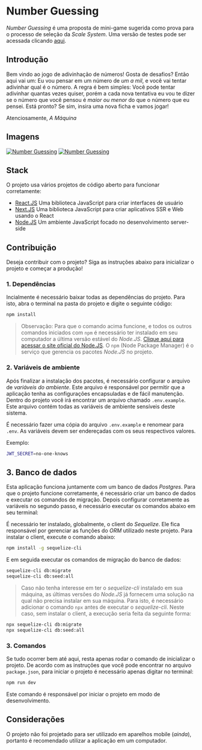 # Number Guessing

*Number Guessing* é uma proposta de mini-game sugerida como prova para o processo de seleção da *Scale System*. Uma versão de testes pode ser acessada clicando [aqui](https://nextjs-guessing-number.herokuapp.com/).

## Introdução

Bem vindo ao jogo de adivinhação de números! Gosta de desafios? Então aqui vai um: Eu vou pensar em um número de *um a mil*, e você vai tentar adivinhar qual é o número. A regra é bem simples: Você pode tentar adivinhar quantas vezes quiser, porém a cada nova tentativa eu vou te dizer se o número que você pensou é *maior ou menor* do que o número que eu pensei. Está pronto? Se sim, insira uma nova ficha e vamos jogar!

Atenciosamente,
*A Máquina*

## Imagens
[![Number Guessing](https://imgur.com/6XIKMd6.png)](https://imgur.com/a/KNTa5Rq)
[![Number Guessing](https://i.imgur.com/FJ1pRTD.png)](https://imgur.com/a/KNTa5Rq)

## Stack

O projeto usa vários projetos de código aberto para funcionar corretamente:

* [React.JS](https://reactjs.org/) Uma biblioteca JavaScript para criar interfaces de usuário
* [Next.JS](https://nextjs.org/) Uma biblioteca JavaScript para criar aplicativos SSR e Web usando o React
* [Node.JS](https://nodejs.org/) Um ambiente JavaScript focado no desenvolvimento server-side

## Contribuição

Deseja contribuir com o projeto? Siga as instruções abaixo para inicializar o projeto e começar a produção!

### 1. Dependências

Incialmente é necessário baixar todas as dependências do projeto. Para isto, abra o terminal na pasta do projeto e digite o seguinte código:

```sh
npm install
```

> Observação: Para que o comando acima funcione, e todos os outros comandos iniciados com `npm` é necessário ter instalado em seu computador a última versão estável do *Node.JS*. [Clique aqui para acessar o site oficial do Node.JS](https://nodejs.org/). O `npm` (Node Package Manager) é o serviço que gerencia os pacotes *Node.JS* no projeto.

### 2. Variáveis de ambiente

Após finalizar a instalação dos pacotes, é necessário configurar o arquivo de *variáveis do ambiente*. Este arquivo é responsável por permitir que a aplicação tenha as configurações encapsuladas e de fácil manutenção. Dentro do projeto você irá encontrar um arquivo chamado `.env.example`. Este arquivo contém todas as variáveis de ambiente sensíveis deste sistema.

É necessário fazer uma cópia do arquivo `.env.example` e renomear para `.env`. As variáveis devem ser endereçadas com os seus respectivos valores.

Exemplo:

```sh
JWT_SECRET=no-one-knows
```

## 3. Banco de dados

Esta aplicação funciona juntamente com um banco de dados *Postgres*. Para que o projeto funcione corretamente, é necessário criar um banco de dados e executar os comandos de migração. Depois configurar corretamente as variáveis no segundo passo, é necessário executar os comandos abaixo em seu terminal:

É necessário ter instalado, globalmente, o client do *Sequelize*. Ele fica responsável por gerenciar as funções do *ORM* utilizado neste projeto. Para instalar o client, execute o comando abaixo:

```sh
npm install -g sequelize-cli
```

E em seguida executar os comandos de migração do banco de dados:

```sh
sequelize-cli db:migrate
sequelize-cli db:seed:all
```

> Caso não tenha interesse em ter o *sequelize-cli* instalado em sua máquina, as últimas versões do *Node.JS* já fornecem uma solução na qual não precisa instalar em sua máquina. Para isto, é necessário adicionar o comando `npx` antes de executar o *sequelize-cli*. Neste caso, sem instalar o client, a execução seria feita da seguinte forma:

```sh
npx sequelize-cli db:migrate
npx sequelize-cli db:seed:all
```

### 3. Comandos

Se tudo ocorrer bem até aqui, resta apenas rodar o comando de inicializar o projeto. De acordo com as instruções que você pode encontrar no arquivo `package.json`, para iniciar o projeto é necessário apenas digitar no terminal:

```sh
npm run dev
```

Este comando é responsável por iniciar o projeto em modo de desenvolvimento.

## Considerações

O projeto não foi projetado para ser utilizado em aparelhos mobile (*ainda*), portanto é recomendado utilizar a aplicação em um computador.
